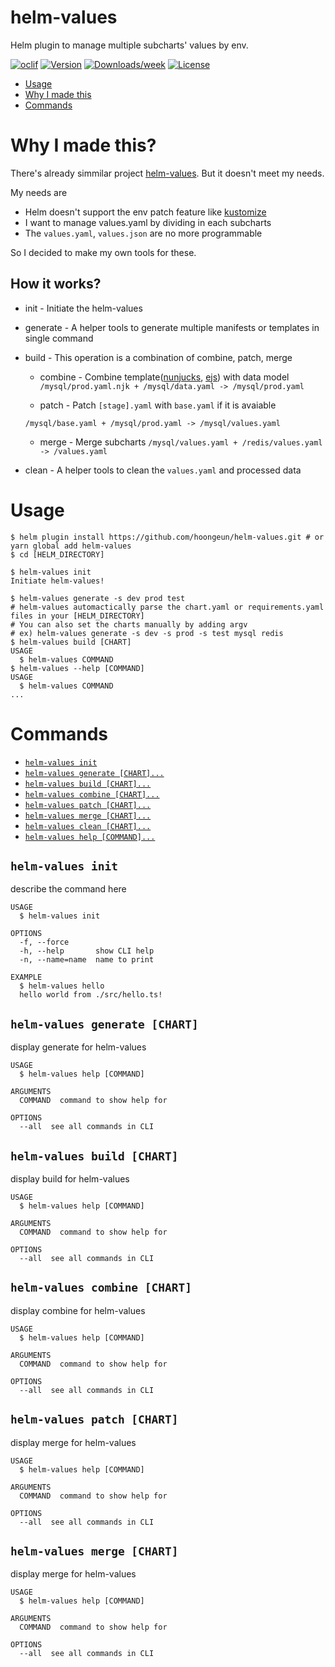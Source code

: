 # helm-values

Helm plugin to manage multiple subcharts' values by env.

[![oclif](https://img.shields.io/badge/cli-oclif-brightgreen.svg)](https://oclif.io)
[![Version](https://img.shields.io/npm/v/helm-values.svg)](https://npmjs.org/package/helm-values)
[![Downloads/week](https://img.shields.io/npm/dw/helm-values.svg)](https://npmjs.org/package/helm-values)
[![License](https://img.shields.io/npm/l/helm-values.svg)](https://github.com/hoongeun/helm-values/blob/master/package.json)

<!-- toc -->

- [Usage](#usage)
- [Why I made this](#why-i-made-this)
- [Commands](#commands)
<!-- tocstop -->

# Why I made this?

There's already simmilar project [helm-values](https://github.com/shihyuho/helm-values). But it doesn't meet my needs.

My needs are

- Helm doesn't support the env patch feature like [kustomize](https://kustomize.io)
- I want to manage values.yaml by dividing in each subcharts
- The `values.yaml`, `values.json` are no more programmable

So I decided to make my own tools for these.

## How it works?

- init - Initiate the helm-values

- generate - A helper tools to generate multiple manifests or templates in single command

- build - This operation is a combination of combine, patch, merge

  - combine - Combine template([nunjucks](https://mozilla.github.io/nunjucks/), [ejs](https://ejs.co/)) with data model
    `/mysql/prod.yaml.njk + /mysql/data.yaml -> /mysql/prod.yaml`

  - patch - Patch `[stage].yaml` with `base.yaml` if it is avaiable

  `/mysql/base.yaml + /mysql/prod.yaml -> /mysql/values.yaml`

  - merge - Merge subcharts
    `/mysql/values.yaml + /redis/values.yaml -> /values.yaml`

- clean - A helper tools to clean the `values.yaml` and processed data

# Usage

<!-- usage -->

```sh-session
$ helm plugin install https://github.com/hoongeun/helm-values.git # or yarn global add helm-values
$ cd [HELM_DIRECTORY]

$ helm-values init
Initiate helm-values!

$ helm-values generate -s dev prod test
# helm-values automactically parse the chart.yaml or requirements.yaml files in your [HELM_DIRECTORY]
# You can also set the charts manually by adding argv
# ex) helm-values generate -s dev -s prod -s test mysql redis
$ helm-values build [CHART]
USAGE
  $ helm-values COMMAND
$ helm-values --help [COMMAND]
USAGE
  $ helm-values COMMAND
...
```

<!-- usagestop -->

# Commands

<!-- commands -->

- [`helm-values init`](#helm-values-init)
- [`helm-values generate [CHART]...`](#helm-values-generate-chart)
- [`helm-values build [CHART]...`](#helm-values-build-chart)
- [`helm-values combine [CHART]...`](#helm-values-combine-chart)
- [`helm-values patch [CHART]...`](#helm-values-patch-chart)
- [`helm-values merge [CHART]...`](#helm-values-merge-chart)
- [`helm-values clean [CHART]...`](#helm-values-clean-chart)
- [`helm-values help [COMMAND]...`](#helm-values-help-command)

## `helm-values init`

describe the command here

```
USAGE
  $ helm-values init

OPTIONS
  -f, --force
  -h, --help       show CLI help
  -n, --name=name  name to print

EXAMPLE
  $ helm-values hello
  hello world from ./src/hello.ts!
```

## `helm-values generate [CHART]`

display generate for helm-values

```
USAGE
  $ helm-values help [COMMAND]

ARGUMENTS
  COMMAND  command to show help for

OPTIONS
  --all  see all commands in CLI
```

## `helm-values build [CHART]`

display build for helm-values

```
USAGE
  $ helm-values help [COMMAND]

ARGUMENTS
  COMMAND  command to show help for

OPTIONS
  --all  see all commands in CLI
```

## `helm-values combine [CHART]`

display combine for helm-values

```
USAGE
  $ helm-values help [COMMAND]

ARGUMENTS
  COMMAND  command to show help for

OPTIONS
  --all  see all commands in CLI
```

## `helm-values patch [CHART]`

display merge for helm-values

```
USAGE
  $ helm-values help [COMMAND]

ARGUMENTS
  COMMAND  command to show help for

OPTIONS
  --all  see all commands in CLI
```

## `helm-values merge [CHART]`

display merge for helm-values

```
USAGE
  $ helm-values help [COMMAND]

ARGUMENTS
  COMMAND  command to show help for

OPTIONS
  --all  see all commands in CLI
```

<!-- commandsstop -->
